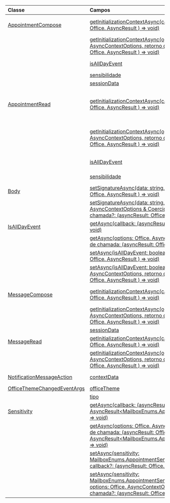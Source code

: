 | Classe | Campos | Descrição |
|:---|:---|:---|
|[AppointmentCompose](/javascript/api/outlook/outlook.appointmentcompose)|[getInitializationContextAsync(callback?: (asyncResult: Office. AsyncResult <string> ) => void)](/javascript/api/outlook/outlook.appointmentcompose#getinitializationcontextasync-callback--asyncresult-)|Obtém dados de inicialização passados quando o complemento é ativado por uma mensagem acionável.|
||[getInitializationContextAsync(options: Office. AsyncContextOptions, retorno de chamada?: (asyncResult: Office. AsyncResult <string> ) => void)](/javascript/api/outlook/outlook.appointmentcompose#getinitializationcontextasync-options--callback--asyncresult-)|Obtém dados de inicialização passados quando o complemento é ativado por uma mensagem acionável.|
||[isAllDayEvent](/javascript/api/outlook/outlook.appointmentcompose#isalldayevent)|Obtém ou define o {@link Office. Propriedade IsAllDayEvent} de um compromisso.|
||[sensibilidade](/javascript/api/outlook/outlook.appointmentcompose#sensitivity)|Obtém ou define o {@link Office. Sensibilidade | sensitivity} de um compromisso.|
||[sessionData](/javascript/api/outlook/outlook.appointmentcompose#sessiondata)|Gerencia o {@link Office. SessionData | SessionData} de um item no modo Redação.|
|[AppointmentRead](/javascript/api/outlook/outlook.appointmentread)|[getInitializationContextAsync(callback?: (asyncResult: Office. AsyncResult <string> ) => void)](/javascript/api/outlook/outlook.appointmentread#getinitializationcontextasync-callback--asyncresult-)|Obtém dados de inicialização passados quando o complemento é {@link https://docs.microsoft.com/outlook/actionable-messages/invoke-add-in-from-actionable-message | ativado por uma mensagem acionável}.|
||[getInitializationContextAsync(options: Office. AsyncContextOptions, retorno de chamada?: (asyncResult: Office. AsyncResult <string> ) => void)](/javascript/api/outlook/outlook.appointmentread#getinitializationcontextasync-options--callback--asyncresult-)|Obtém dados de inicialização passados quando o complemento é {@link https://docs.microsoft.com/outlook/actionable-messages/invoke-add-in-from-actionable-message | ativado por uma mensagem acionável}.|
||[isAllDayEvent](/javascript/api/outlook/outlook.appointmentread#isalldayevent)|Retorna um valor booleano indicando se o evento é o dia todo.|
||[sensibilidade](/javascript/api/outlook/outlook.appointmentread#sensitivity)|Fornece o valor de sensibilidade do compromisso.|
|[Body](/javascript/api/outlook/outlook.body)|[setSignatureAsync(data: string, callback?: (asyncResult: Office. AsyncResult <void> ) => void)](/javascript/api/outlook/outlook.body#setsignatureasync-data--callback--asyncresult-)|Adiciona ou substitui a assinatura do corpo do item.|
||[setSignatureAsync(data: string, options: Office. AsyncContextOptions & CoercionTypeOptions, retorno de chamada?: (asyncResult: Office. AsyncResult <void> ) => void)](/javascript/api/outlook/outlook.body#setsignatureasync-data--options--callback--asyncresult-)|Adiciona ou substitui a assinatura do corpo do item.|
|[IsAllDayEvent](/javascript/api/outlook/outlook.isalldayevent)|[getAsync(callback: (asyncResult: Office. AsyncResult <boolean> ) => void)](/javascript/api/outlook/outlook.isalldayevent#getasync-callback--asyncresult-)|Obtém o valor booleano indicando se o evento é o dia todo ou não.|
||[getAsync(options: Office. AsyncContextOptions, retorno de chamada: (asyncResult: Office. AsyncResult <boolean> ) => void)](/javascript/api/outlook/outlook.isalldayevent#getasync-options--callback--asyncresult-)|Obtém o valor booleano indicando se o evento é o dia todo ou não.|
||[setAsync(isAllDayEvent: boolean, callback?: (asyncResult: Office. AsyncResult <void> ) => void)](/javascript/api/outlook/outlook.isalldayevent#setasync-isalldayevent--callback--asyncresult-)|Define o status de evento do dia inteiro de um compromisso.|
||[setAsync(isAllDayEvent: boolean, options: Office. AsyncContextOptions, retorno de chamada?: (asyncResult: Office. AsyncResult <void> ) => void)](/javascript/api/outlook/outlook.isalldayevent#setasync-isalldayevent--options--callback--asyncresult-)|Define o status de evento do dia inteiro de um compromisso.|
|[MessageCompose](/javascript/api/outlook/outlook.messagecompose)|[getInitializationContextAsync(callback?: (asyncResult: Office. AsyncResult <string> ) => void)](/javascript/api/outlook/outlook.messagecompose#getinitializationcontextasync-callback--asyncresult-)|Obtém dados de inicialização passados quando o complemento é ativado por uma mensagem acionável.|
||[getInitializationContextAsync(options: Office. AsyncContextOptions, retorno de chamada?: (asyncResult: Office. AsyncResult <string> ) => void)](/javascript/api/outlook/outlook.messagecompose#getinitializationcontextasync-options--callback--asyncresult-)|Obtém dados de inicialização passados quando o complemento é ativado por uma mensagem acionável.|
||[sessionData](/javascript/api/outlook/outlook.messagecompose#sessiondata)|Gerencia o {@link Office. SessionData | SessionData} de um item no modo Redação.|
|[MessageRead](/javascript/api/outlook/outlook.messageread)|[getInitializationContextAsync(callback?: (asyncResult: Office. AsyncResult <string> ) => void)](/javascript/api/outlook/outlook.messageread#getinitializationcontextasync-callback--asyncresult-)|Obtém dados de inicialização passados quando o complemento é|
||[getInitializationContextAsync(options: Office. AsyncContextOptions, retorno de chamada?: (asyncResult: Office. AsyncResult <string> ) => void)](/javascript/api/outlook/outlook.messageread#getinitializationcontextasync-options--callback--asyncresult-)|Obtém dados de inicialização passados quando o complemento é|
|[NotificationMessageAction](/javascript/api/outlook/outlook.notificationmessageaction)|[contextData](/javascript/api/outlook/outlook.notificationmessageaction#contextdata)|Todos os dados JSON que o botão precisa transmitir.|
|[OfficeThemeChangedEventArgs](/javascript/api/outlook/outlook.officethemechangedeventargs)|[officeTheme](/javascript/api/outlook/outlook.officethemechangedeventargs#officetheme)|Obtém o tema Office atualizado.|
||[tipo](/javascript/api/outlook/outlook.officethemechangedeventargs#type)|Obtém o tipo do evento.|
|[Sensitivity](/javascript/api/outlook/outlook.sensitivity)|[getAsync(callback: (asyncResult: Office. AsyncResult<MailboxEnums.AppointmentSensitivityType>) => void)](/javascript/api/outlook/outlook.sensitivity#getasync-callback--asyncresult-)|Obtém o valor da sensibilidade do compromisso.|
||[getAsync(options: Office. AsyncContextOptions, retorno de chamada: (asyncResult: Office. AsyncResult<MailboxEnums.AppointmentSensitivityType>) => void)](/javascript/api/outlook/outlook.sensitivity#getasync-options--callback--asyncresult-)|Obtém o valor da sensibilidade do compromisso.|
||[setAsync(sensitivity: MailboxEnums.AppointmentSensitivityType \| string, callback?: (asyncResult: Office. AsyncResult <void> ) => void)](/javascript/api/outlook/outlook.sensitivity#setasync-sensitivity--callback--asyncresult-)|Define o valor da sensibilidade do compromisso.|
||[setAsync(sensitivity: MailboxEnums.AppointmentSensitivityType \| string, options: Office. AsyncContextOptions, retorno de chamada?: (asyncResult: Office. AsyncResult <void> ) => void)](/javascript/api/outlook/outlook.sensitivity#setasync-sensitivity--options--callback--asyncresult-)|Define o valor da sensibilidade do compromisso.|
